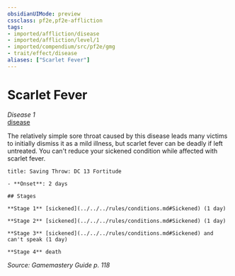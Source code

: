 ```yaml
---
obsidianUIMode: preview
cssclass: pf2e,pf2e-affliction
tags:
- imported/affliction/disease
- imported/affliction/level/1
- imported/compendium/src/pf2e/gmg
- trait/effect/disease
aliases: ["Scarlet Fever"]
---
```

# Scarlet Fever
*Disease 1*  
[disease](rules/traits/disease.md)  

The relatively simple sore throat caused by this disease leads many victims to initially dismiss it as a mild illness, but scarlet fever can be deadly if left untreated. You can't reduce your sickened condition while affected with scarlet fever.

```ad-inline-affliction
title: Saving Throw: DC 13 Fortitude

- **Onset**: 2 days

## Stages

**Stage 1** [sickened](../../../rules/conditions.md#Sickened) (1 day)

**Stage 2** [sickened](../../../rules/conditions.md#Sickened) (1 day)

**Stage 3** [sickened](../../../rules/conditions.md#Sickened) and can't speak (1 day)

**Stage 4** death
```

*Source: Gamemastery Guide p. 118*
